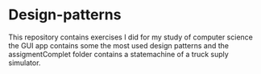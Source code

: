 # Design-patterns

This repository contains exercises I did for my study of computer science
the GUI app contains some the most used design patterns and the assigmentComplet 
folder contains a statemachine of a truck suply simulator.